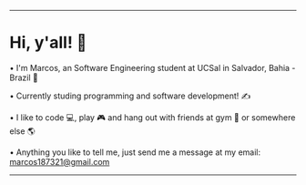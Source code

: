 ------------------------------------------------------------------------------------------

 # Hi, y'all! 👋



• I'm Marcos, an Software Engineering student at UCSal in Salvador, Bahia - Brazil 🌊


• Currently studing programming and software development! ✍


• I like to code 💻, play 🎮 and hang out with friends at gym 💪 or somewhere else 🌎


• Anything you like to tell me, just send me a message at my email: marcos187321@gmail.com 


------------------------------------------------------------------------------------------
